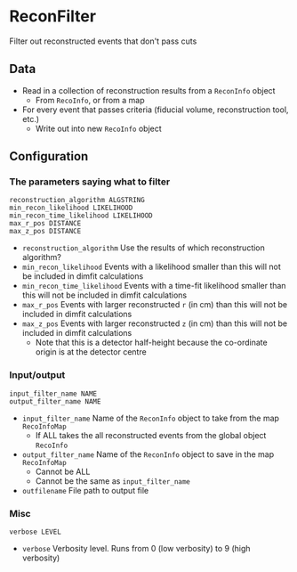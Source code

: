 # ReconFilter

Filter out reconstructed events that don't pass cuts

## Data

* Read in a collection of reconstruction results from a `ReconInfo` object
  * From `RecoInfo`, or from a map
* For every event that passes criteria (fiducial volume, reconstruction tool, etc.) 
  * Write out into new `RecoInfo` object

## Configuration

### The parameters saying what to filter

```
reconstruction_algorithm ALGSTRING
min_recon_likelihood LIKELIHOOD
min_recon_time_likelihood LIKELIHOOD
max_r_pos DISTANCE
max_z_pos DISTANCE
```

* `reconstruction_algorithm` Use the results of which reconstruction algorithm?
* `min_recon_likelihood` Events with a likelihood smaller than this will not be included in dimfit calculations
* `min_recon_time_likelihood` Events with a time-fit likelihood smaller than this will not be included in dimfit calculations
* `max_r_pos` Events with larger reconstructed `r` (in cm) than this will not be included in dimfit calculations
* `max_z_pos` Events with larger reconstructed `z` (in cm) than this will not be included in dimfit calculations
  * Note that this is a detector half-height because the co-ordinate origin is at the detector centre

### Input/output

```
input_filter_name NAME
output_filter_name NAME
```

* `input_filter_name` Name of the `ReconInfo` object to take from the map `RecoInfoMap`
  * If ALL takes the all reconstructed events from the global object `RecoInfo`
* `output_filter_name` Name of the `ReconInfo` object to save in the map `RecoInfoMap`
  * Cannot be ALL
  * Cannot be the same as `input_filter_name`
* `outfilename` File path to output file

### Misc

```
verbose LEVEL
```

* `verbose` Verbosity level. Runs from 0 (low verbosity) to 9 (high verbosity)